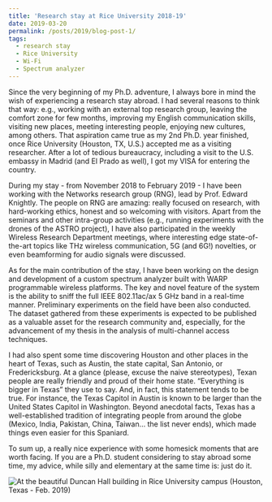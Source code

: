 ```yaml
---
title: 'Research stay at Rice University 2018-19'
date: 2019-03-20
permalink: /posts/2019/blog-post-1/
tags:
  - research stay
  - Rice University
  - Wi-Fi
  - Spectrum analyzer
---
```


Since the very beginning of my Ph.D. adventure, I always bore in mind the wish of experiencing a research stay abroad. I had several reasons to think that way: e.g., working with an external top research group, leaving the comfort zone for few months, improving my English communication skills, visiting new places, meeting interesting people, enjoying new cultures, among others. That aspiration came true as my 2nd Ph.D. year finished, once Rice University (Houston, TX, U.S.) accepted me as a visiting researcher. After a lot of tedious bureaucracy, including a visit to the U.S. embassy in Madrid (and El Prado as well), I got my VISA for entering the country.

During my stay - from November 2018 to February 2019 - I have been working with the Networks research group (RNG), lead by Prof. Edward Knightly. The people on RNG are amazing: really focused on research, with hard-working ethics, honest and so welcoming with visitors. Apart from the seminars and other intra-group activities (e.g., running experiments with the drones of the ASTRO project), I have also participated in the weekly Wireless Research Department meetings, where interesting edge state-of-the-art topics like THz wireless communication, 5G (and 6G!) novelties, or even beamforming for audio signals were discussed.

As for the main contribution of the stay, I have been working on the design and development of a custom spectrum analyzer built with WARP programmable wireless platforms. The key and novel feature of the system is the ability to sniff the full IEEE 802.11ac/ax 5 GHz band in a real-time manner. Preliminary experiments on the field have been also conducted. The dataset gathered from these experiments is expected to be published as a valuable asset for the research community and, especially, for the advancement of my thesis in the analysis of multi-channel access techniques.

I had also spent some time discovering Houston and other places in the heart of Texas, such as Austin, the state capital, San Antonio, or Fredericksburg. At a glance (please, excuse the naive stereotypes), Texan people are really friendly and proud of their home state. “Everything is bigger in Texas” they use to say. And, in fact, this statement tends to be true. For instance, the Texas Capitol in Austin is known to be larger than the United States Capitol in Washington. Beyond anecdotal facts, Texas has a well-established tradition of integrating people from around the globe (Mexico, India, Pakistan, China, Taiwan… the list never ends), which made things even easier for this Spaniard.

To sum up, a really nice experience with some homesick moments that are worth facing. If you are a Ph.D. student considering to stay abroad some time, my advice, while silly and elementary at the same time is: just do it.

![At the beautiful Duncan Hall building in Rice University campus (Houston, Texas - Feb. 2019)](https://sergiobarra.github.io/images/sergio_rice.jpg)